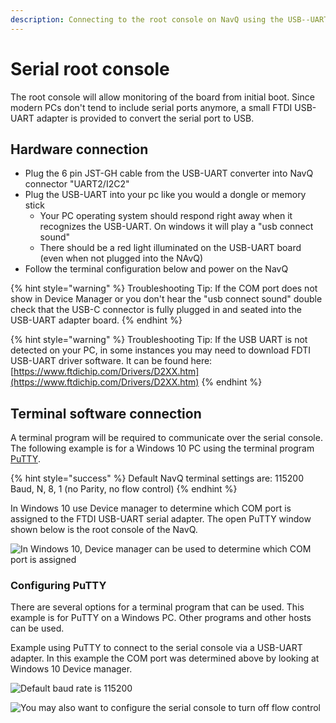 ```yaml
---
description: Connecting to the root console on NavQ using the USB--UART adapter
---
```


# Serial root console

The root console will allow monitoring of the board from initial boot. Since modern PCs don't tend to include serial ports anymore, a small FTDI USB-UART adapter is provided to convert the serial port to USB.

## Hardware connection

* Plug the 6 pin JST-GH cable from the  USB-UART converter into NavQ connector "UART2/I2C2"
* Plug the USB-UART into your pc like you would a dongle or memory stick
  * Your PC operating system should respond right away when it recognizes the USB-UART. On windows it will play a "usb connect sound"
  * There should be a red light illuminated on the USB-UART board \(even when not plugged into the NAvQ\)
* Follow the terminal configuration below and power on the NavQ

{% hint style="warning" %}
Troubleshooting Tip: If the COM port does not show in Device Manager or you don't hear the "usb connect sound" double check that the USB-C connector is fully plugged in and seated into the USB-UART adapter board.
{% endhint %}

{% hint style="warning" %}
Troubleshooting Tip: If the USB UART is not detected on your PC, in some instances you may need to download FDTI USB-UART driver software. It can be found here: [https://www.ftdichip.com/Drivers/D2XX.htm](https://www.ftdichip.com/Drivers/D2XX.htm)
{% endhint %}

## Terminal software connection

A terminal program will be required to communicate over the serial console. The following example is for a Windows 10 PC using the terminal program [PuTTY](https://www.chiark.greenend.org.uk/~sgtatham/putty/latest.html).

{% hint style="success" %}
Default NavQ terminal settings are: 115200 Baud, N, 8, 1  \(no Parity, no flow control\)
{% endhint %}

In Windows 10 use Device manager to determine which COM port is assigned to the FTDI USB-UART serial adapter. The open PuTTY window shown below is the root console of the NavQ.

![In Windows 10,  Device manager can be used to determine which COM port is assigned](../../.gitbook/assets/image%20%284%29.png)

### Configuring PuTTY

There are several options for a terminal program that can be used. This example is for PuTTY on a Windows PC. Other programs and other hosts can be used.  
   
Example using PuTTY to connect to the serial console via a USB-UART adapter. In this example the COM port was determined above by looking at Windows 10 Device manager. 

![Default baud rate is 115200](../../.gitbook/assets/image%20%281%29.png)

![You may also want to configure the serial console to turn off flow control](../../.gitbook/assets/image.png)

